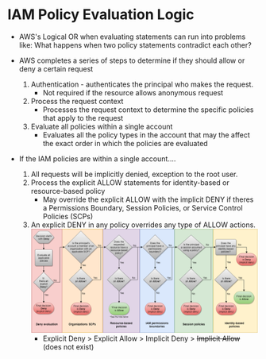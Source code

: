 # IAM Policy Evaluation Logic
- AWS's Logical OR when evaluating statements can run into problems like: What happens when two policy statements contradict each other?
- AWS completes a series of steps to determine if they should allow or deny a certain request
    1. Authentication - authenticates the principal who makes the request.
        - Not required if the resource allows anonymous request
    2. Process the request context
        - Processes the request context to determine the specific policies that apply to the request
    3. Evaluate all policies within a single account
        - Evaluates all the policy types in the account that may the affect the exact order in which the policies are evaluated

- If the IAM policies are within a single account....
    1. All requests will be implicitly denied, exception to the root user. 
    2. Process the explicit ALLOW statements for identity-based or resource-based policy
        - May override the explicit ALLOW with the implicit DENY if theres a Permissions Boundary, Session Policies, or Service Control Policies (SCPs)
    3. An explicit DENY in any policy overrides any type of ALLOW actions.    
    ![policy-evaluation-logic](policy-evaluation-logic.bmp)
        -  Explicit Deny > Explicit Allow > Implicit Deny > ~~Implicit Allow~~ (does not exist)